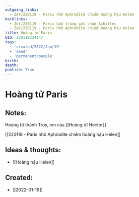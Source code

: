```yaml
---
outgoing_links:
  - Zet/220119 - Paris nhờ Aphrodite chiếm hoàng hậu Helen
backlinks:
  - Zet/220119 - Paris bắn trúng gót chân Achilles
  - Zet/220119 - Paris nhờ Aphrodite chiếm hoàng hậu Helen
title: Hoàng tử Paris
UID: 220119234147
tags:
  - 'created/2022/Jan/19'
  - 'seed'
  - 'permanent/people'
birth:
death:
publish: True
---
```

# Hoàng tử Paris

## Notes:
Hoàng tử thành Troy, em của [[Hoàng tử Hector]]

[[220119 - Paris nhờ Aphrodite chiếm hoàng hậu Helen]]

## Ideas & thoughts:
- [[Hoàng hậu Helen]]
## Created:
- [[2022-01-19]]
